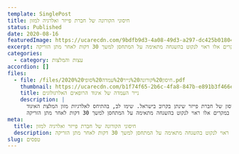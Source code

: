 ```yaml
---
template: SinglePost
title: חיסוני הקורונה של חברת פייזר ואלרגיה למזון
status: Published
date: 2020-08-16
featuredImage: https://ucarecdn.com/9bdfb9d3-4a08-49d3-a297-dc425b018040/
excerpt: במטופלים עם רקע אלרגי למזון, אלרגנים נשאפים, חרקים, לטקס וכיוב' יש המלצה לקבל את החיסון. במקרים אלו ראוי לנקוט בהשגחה מתאימה על המתחסן למשך 30 דקות לאחר מתן הזריקה.
categories:
  - category: עצות והמלצות
accordion: []
files:
  - file: /files/2020%20חיסון%20קורונה%20נייר%20עמדה%20סופי.pdf
    thumbnail: https://ucarecdn.com/b1f74f65-2b6c-4fa8-847b-e891b3f466e7/
    title: נייר העמדה של איגוד הרופאים האלרגולוגים
    description: |
      נייר העמדה של איגוד הרופאים האלרגולוגים המתייחס לחיסון של חברת פייזר שינתן בקרוב בישראל. שימו לב, בהתיחס לאלרגיות מזון המלצת האיגוד:  
      במטופלים עם רקע אלרגי למזון, אלרגנים נשאפים, חרקים, לטקס וכיוב' יש המלצה לקבל את החיסון. במקרים אלו ראוי לנקוט בהשגחה מתאימה על המתחסן למשך 30 דקות לאחר מתן הזריקה.
meta:
  title: חיסוני הקורונה של חברת פייזר ואלרגיה למזון
  description: במטופלים עם רקע אלרגי למזון, אלרגנים נשאפים, חרקים, לטקס וכיוב' יש המלצה לקבל את החיסון. במקרים אלו ראוי לנקוט בהשגחה מתאימה על המתחסן למשך 30 דקות לאחר מתן הזריקה.
slug: טפסים
---
```

